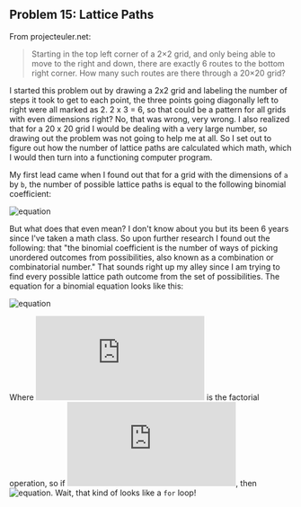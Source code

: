 ## Problem 15: Lattice Paths
From projecteuler.net:
>Starting in the top left corner of a 2×2 grid, and only being able to move to the right and down, there are exactly 6 routes to the bottom right corner. How many such routes are there through a 20×20 grid?

I started this problem out by drawing a 2x2 grid and labeling the number of steps it took to get to each point, the three points going diagonally left to right were all marked as 2. 2 x 3 = 6, so that could be a pattern for all grids with even dimensions right? No, that was wrong, very wrong. I also realized that for a 20 x 20 grid I would be dealing with a very large number, so drawing out the problem was not going to help me at all. So I set out to figure out how the number of lattice paths are calculated which math, which I would then turn into a functioning computer program. 

My first lead came when I found out that for a grid with the dimensions of `a` by `b`, the number of possible lattice paths is equal to the following binomial coefficient:

![equation](https://latex.codecogs.com/gif.latex?\binom{a&space;&plus;&space;b}{a}) 
 
But what does that even mean? I don't know about you but its been 6 years since I've taken a math class. So upon further research I found out the following: that "the binomial coefficient is the number of ways of picking unordered outcomes from possibilities, also known as a combination or combinatorial number." That sounds right up my alley since I am trying to find every possible lattice path outcome from the set of possibilities. The equation for a binomial equation looks like this:

![equation](https://latex.codecogs.com/gif.latex?\binom{n}{k}=\frac{n!}{k!&space;\cdot&space;(n&space;-&space;k)!}) 

Where ![equation](https://latex.codecogs.com/gif.latex?!) is the factorial operation, so if ![equation](https://latex.codecogs.com/gif.latex?n&space;=&space;3), then ![equation](https://latex.codecogs.com/gif.latex?n!&space;=&space;3&space;\cdot&space;2&space;\cdot&space;1). Wait, that kind of looks like a `for` loop! 